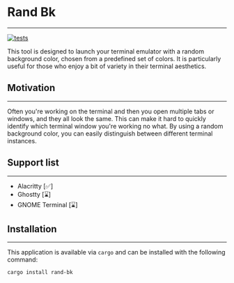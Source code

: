 # Rand Bk
---
[![tests](https://github.com/locnnil/rand-bk/actions/workflows/test.yml/badge.svg)](https://github.com/locnnil/rand-bk/actions/workflows/test.yml)

This tool is designed to launch your terminal emulator with a random background color, chosen from a predefined set of colors.
It is particularly useful for those who enjoy a bit of variety in their terminal aesthetics.

## Motivation
---

Often you're working on the terminal and then you open multiple tabs or windows, and they all look the same.
This can make it hard to quickly identify which terminal window you're working no what.
By using a random background color, you can easily distinguish between different terminal instances.

## Support list
---

- Alacritty [✅]
- Ghostty [⌛]
- GNOME Terminal [⌛]

## Installation
---

This application is available via `cargo` and can be installed with the following command:

```shell
cargo install rand-bk
```

